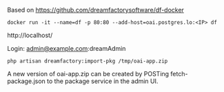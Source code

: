 Based on https://github.com/dreamfactorysoftware/df-docker

```docker run -it --name=df -p 80:80 --add-host=oai.postgres.lo:<IP> df```

http://localhost/

Login: admin@example.com:dreamAdmin

```php artisan dreamfactory:import-pkg /tmp/oai-app.zip```

A new version of oai-app.zip can be created by POSTing fetch-package.json to the package service in the admin UI.

